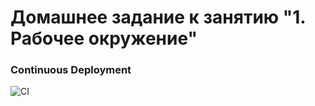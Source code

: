 # Домашнее задание к занятию "1. Рабочее окружение"

### Continuous Deployment

![CI](https://github.com/<GalantsevIlya>/<Ahj-env>/actions/workflows/web.yml/badge.svg)